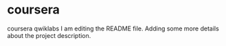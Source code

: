 # coursera
coursera qwiklabs
I am editing the README file. Adding some more details about the project description.
